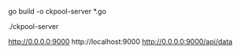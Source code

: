 go build -o ckpool-server *.go

./ckpool-server

http://0.0.0.0:9000
http://localhost:9000
http://0.0.0.0:9000/api/data